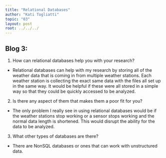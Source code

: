 ```yaml
---
title: "Relational Databases"
author: "Kati Togliatti"
topic: "03"
layout: post
root: ../../../
---
```


## Blog 3:

1. How can relational databases help you with your research?
  + Relational databases can help with my research by storing all of the weather data that is coming in from multiple weather stations. Each weather station is collecting the exact same data with the files all set up in the same way. It would be helpful if these were all stored in a simple way so that they could be quickly accessed to be analyzed. 
  
2. Is there any aspect of them that makes them a poor fit for you?
  + The only problem I really see in using relational databases would be if the weather stations stop working or a sensor stops working and the normal data length is shortened. This would disrupt the ability for the data to be analyzed. 
  
3. What other types of databases are there?
  + There are NonSQL databases or ones that can work with unstructured data. 



